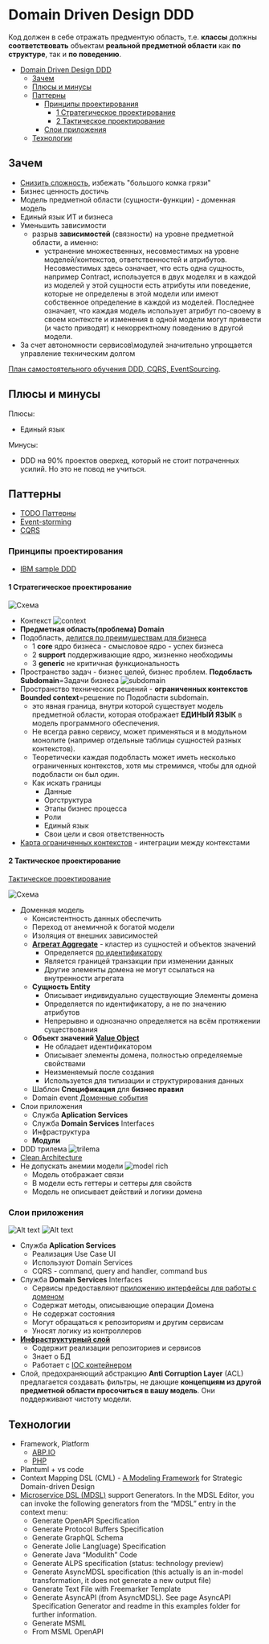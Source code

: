# Domain Driven Design DDD

Код должен в себе отражать предментую область, т.е. __классы__ должны __соответствовать__ объектам __реальной предметной области__ как __по структуре__, так и __по поведению__.

- [Domain Driven Design DDD](#domain-driven-design-ddd)
  - [Зачем](#зачем)
  - [Плюсы и минусы](#плюсы-и-минусы)
  - [Паттерны](#паттерны)
    - [Принципы проектирования](#принципы-проектирования)
      - [1 Стратегическое проектирование](#1-стратегическое-проектирование)
      - [2 Тактическое проектирование](#2-тактическое-проектирование)
    - [Слои приложения](#слои-приложения)
  - [Технологии](#технологии)

## Зачем

- [Снизить сложность](https://habr.com/ru/articles/497656/), избежать "большого комка грязи"
- Бизнес ценность достичь
- Модель предметной области (сущности-функции) - доменная модель
- Единый язык ИТ и бизнеса
- Уменьшить зависимости
  - разрыв __зависимостей__ (связности) на уровне предметной области, а именно:
    - устранение множественных, несовместимых на уровне моделей/контекстов, ответственностей и атрибутов. Несовместимых здесь означает, что есть одна сущность, например Contract, используется в двух моделях и в каждой из моделей у этой сущности есть атрибуты или поведение, которые не определены в этой модели или имеют собственное определение в каждой из моделей. Последнее означает, что каждая модель использует атрибут по-своему в своем контексте и изменения в одной модели могут привести (и часто приводят) к некорректному поведению в другой модели.
- За счет автономности сервисов\модулей значительно упрощается управление техническим долгом

[План самостоятельного обучения DDD, CQRS, EventSourcing](https://habr.com/ru/articles/653421/).

## Плюсы и минусы

Плюсы:

- Единый язык

Минусы:

- DDD на 90% проектов оверхед, который не стоит потраченных усилий. Но это не повод не учиться.

## Паттерны

- [TODO Паттерны](https://github.com/Sairyss/domain-driven-hexagon)
- [Event-storming](../event.storming.md)
- [CQRS](../pattern.cqrs.md)

### Принципы проектирования

- [IBM sample DDD](https://ibm-cloud-architecture.github.io/refarch-kc/implementation/domain-driven-design/)

#### 1 Стратегическое проектирование

![Схема](http://www.plantuml.com/plantuml/proxy?cache=no&src=https://raw.githubusercontent.com/daemon110282/daemon110282.github.io/daemon110282-patch-1/arch/pattern/ddd.strategy.puml)

  - Контекст ![context](../../../img/pattern/ddd/ddd.context.jpg)
  - __Предметная область(проблема) Domain__
  - Подобласть, [делится по преимуществам для бизнеса](https://habr.com/ru/articles/316438/)
    - 1 __core__ ядро бизнеса - смысловое ядро - успех бизнеса
    - 2 __support__ поддерживающие ядро, жизненно необходимы
    - 3 __generic__ не критичная функциональность
  - Пространство задач - бизнес целей, бизнес проблем. __Подобласть Subdomain__=Задачи бизнеса ![subdomain](../../../img/pattern/ddd/ddd.subdomain.jpg)
  - Пространство технических решений - __ограниченных контекстов Bounded context__=решение по Подобласти subdomain.
    - это явная граница, внутри которой существует модель предметной области, которая отображает __ЕДИНЫЙ ЯЗЫК__ в модель программного обеспечения.
    - Не всегда равно сервису, может применяться и в модульном монолите (например отдельные таблицы сущностей разных контекстов).
    - Теоретически каждая подобласть может иметь несколько ограниченных контекстов, хотя мы стремимся, чтобы для одной подобласти он был один.
    - Как искать границы
      - Данные
      - Оргструктура
      - Этапы бизнес процесса
      - Роли
      - Единый язык
      - Свои цели и своя ответственность
  - [Карта ограниченных контекстов](https://nuancesprog.ru/p/9085/) - интеграции между контекстами

#### 2 Тактическое проектирование

[Тактическое проектирование](https://habr.com/ru/company/oleg-bunin/blog/551428/)

![Схема](http://www.plantuml.com/plantuml/proxy?cache=no&src=https://raw.githubusercontent.com/daemon110282/daemon110282.github.io/daemon110282-patch-1/arch/pattern/ddd.tactic.puml)

- Доменная модель
  - Консистентность данных обеспечить
  - Переход от анемичной к богатой модели
  - Изоляция от внешних зависимостей
  - __[Агрегат Aggregate](https://habr.com/ru/company/nix/blog/321686/)__ - кластер из сущностей и объектов значений
    - Определяется [по идентификатору](https://habr.com/ru/articles/316890/)
    - Является границей транзакции при изменении данных
    - Другие элементы домена не могут ссылаться на внутренности агрегата
  - __Сущность Entity__
    - Описывает индивидуально существующие Элементы домена
    - Определяется по идентификатору, а не по значению атрибутов
    - Непрерывно и однозначно определяется на всём протяжении существования
  - __Объект значений [Value Object](https://learn.microsoft.com/ru-ru/azure/architecture/microservices/model/tactical-ddd)__
    - Не обладает идентификатором
    - Описывает элементы домена, полностью определяемые свойствами
    - Неизменяемый после создания
    - Используется для типизации и структурирования данных
  - Шаблон __Спецификация__ для __бизнес правил__
  - Domain event [Доменные события](https://habr.com/ru/companies/ispring/articles/569648/)
- Слои приложения
  - Служба __Aplication Services__
  - Служба __Domain Services__ Interfaces
  - Инфраструктура
  - __Модули__
- DDD трилема ![trilema](../../../img/pattern/ddd/ddd.trilema.jpg)
- [Clean Architecture](clean.architecture.md)
- Не допускать анемии модели ![model rich](../../../img/pattern/ddd/ddd.model.rich.jpg)
  - Модель отображает связи
  - В модели есть геттеры и сеттеры для свойств
  - Модель не описывает действий и логики домена

### Слои приложения

![Alt text](../../../img/pattern/ddd/ddd.flow.jpg)
![Alt text](../../../img/pattern/ddd/ddd.doman.app.logic.jpg)

- Служба __Aplication Services__
  - Реализация Use Case UI
  - Используют Domain Services
  - CQRS - command, query and handler, command bus
- Служба __Domain Services__ Interfaces
  - Сервисы предоставляют [приложению интерфейсы для работы с доменом](https://slides.silverfire.me/2017/yiiconf-ddd/#/83)
  - Содержат методы, описывающие операции Домена
  - Не содержат состояния
  - Могут обращаться к репозиториям и другим сервисам
  - Уносят логику из контроллеров
- __[Инфраструктурный слой](https://learn.microsoft.com/ru-ru/dotnet/architecture/microservices/microservice-ddd-cqrs-patterns/ddd-oriented-microservice?source=recommendations)__
  - Содержит реализации репозиториев и сервисов
  - Знает о БД
  - Работает с [IOC контейнером](https://habr.com/ru/post/131993/)
- Слой, предохраняющий абстракцию __Anti Corruption Layer__ (ACL) предлагается создавать фильтры, не дающие __концепциям из другой предметной области просочиться в вашу модель__. Они поддерживают чистоту модели.

## Технологии

- Framework, Platform
  - [ABP.IO](../../../technology/framework/abp.md)
  - [PHP](../../ref/ddd/php.md)
- Plantuml + vs code
- Context Mapping DSL (CML) - [A Modeling Framework](https://contextmapper.org/) for Strategic Domain-driven Design
- [Microservice DSL (MDSL)](https://github.com/Microservice-API-Patterns/MDSL-Specification) support Generators. In the MDSL Editor, you can invoke the following generators from the “MDSL” entry in the context menu:
  - Generate OpenAPI Specification
  - Generate Protocol Buffers Specification
  - Generate GraphQL Schema
  - Generate Jolie Lang(uage) Specification
  - Generate Java “Modulith” Code
  - Generate ALPS specification (status: technology preview)
  - Generate AsyncMDSL specification (this actually is an in-model transformation, it does not generate a new output file)
  - Generate Text File with Freemarker Template
  - Generate AsyncAPI (from AsyncMDSL). See page AsyncAPI Specification Generator and readme in this examples folder for further information.
  - Generate MSML
  - From MSML OpenAPI
